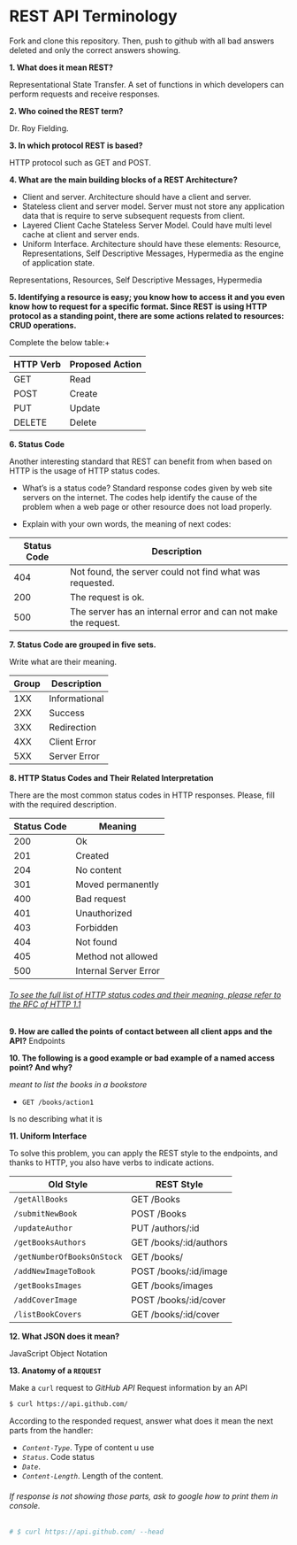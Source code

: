 # REST API Terminology

Fork and clone this repository. Then, push to github with all bad answers deleted and only the correct answers showing.

**1. What does it mean REST?**

Representational State Transfer.
A set of functions in which developers can perform requests and receive responses.

**2. Who coined the REST term?**

Dr. Roy Fielding.

**3. In which protocol REST is based?**

HTTP protocol such as GET and POST.

**4. What are the main building blocks of a REST Architecture?**
- Client and server. Architecture should have a client and server.
- Stateless client and server model. Server must not store any application data that is require to serve subsequent requests from client.
- Layered Client Cache Stateless Server Model. Could have multi level cache at client and server ends.
- Uniform Interface. Architecture should have these elements: Resource, Representations, Self Descriptive Messages, Hypermedia as the engine of application state.

Representations, Resources, Self Descriptive Messages, Hypermedia

**5. Identifying a resource is easy; you know how to access it and you even know how to request for a specific format. Since REST is using HTTP protocol as a standing point, there are some actions related to resources: CRUD operations.**

Complete the below table:+


|HTTP Verb|Proposed Action|
|---------|---------------|
|GET      |   Read        |
|POST     |   Create      |
|PUT      |   Update      |
|DELETE   |   Delete      |

**6. Status Code**

Another interesting standard that REST can benefit from when based on HTTP is the usage of HTTP status codes.

+ What’s is a status code?
 Standard response codes given by web site servers on the internet. The codes help identify the cause of the problem when a web page or other resource does not load properly.


+ Explain with your own words, the meaning of next codes:

|Status Code|Description                                                    |
|-----------|---------------------------------------------------------------|
|404        | Not found, the server could not find what was requested.      |
|200        | The request is ok.                                            |
|500        | The server has an internal error and can not make the request.|

**7. Status Code are grouped in five sets.**

Write what are their meaning.

|Group|Description  |
|-----|-------------|
|1XX  |Informational|
|2XX  |Success      |
|3XX  |Redirection  |
|4XX  |Client Error |
|5XX  |Server Error |

**8. HTTP Status Codes and Their Related Interpretation**

There are the most common status codes in HTTP responses. Please, fill with the required description.

|Status Code|Meaning              |
|-----------|---------------------|
|200        |Ok                   |
|201        |Created              |
|204        |No content           |
|301        |Moved permanently    |
|400        |Bad request          |
|401        |Unauthorized         |
|403        |Forbidden            |
|404        |Not found            |
|405        |Method not allowed   |
|500        |Internal Server Error|

###### [To see the full list of HTTP status codes and their meaning, please refer to the RFC of HTTP 1.1](http://tools.ietf.org/html/rfc7231#section-6)

**9. How are called the points of contact between all client apps and the API?**
Endpoints

**10. The following is a good example or bad example of a named access point? And why?**

_meant to list the books in a bookstore_

+ `GET /books/action1`

Is no describing what it is

**11. Uniform Interface**



To solve this problem, you can apply the REST style to the endpoints, and thanks to HTTP, you also have verbs to indicate actions.

|Old Style                 |REST Style              |
|--------------------------|------------------------|
|`/getAllBooks`            |  GET /Books            |    
|`/submitNewBook`          |  POST /Books           |
|`/updateAuthor`           |  PUT /authors/:id      |
|`/getBooksAuthors`        |  GET /books/:id/authors|
|`/getNumberOfBooksOnStock`|  GET /books/           |
|`/addNewImageToBook`      |  POST /books/:id/image |
|`/getBooksImages`         |  GET /books/images     |
|`/addCoverImage`          |  POST /books/:id/cover |
|`/listBookCovers`         |  GET /books/:id/cover  |

**12. What JSON does it mean?**

JavaScript Object Notation

**13. Anatomy of a `REQUEST`**

Make a `curl` request to _GitHub API_
Request information by an API
```sh
$ curl https://api.github.com/
```
According to the responded request, answer what does it mean the next parts from the handler:

+ _`Content-Type`_. Type of content u use
+ _`Status`_.  Code status
+ _`Date`_.
+ _`Content-Length`_. Length of the content.


###### If response is not showing those parts, ask to google how to print them in console.

```sh
# $ curl https://api.github.com/ --head
```
